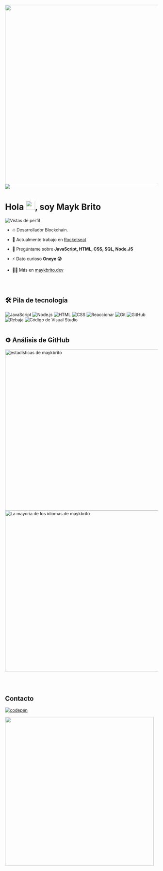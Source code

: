 <img align="right" height="590em" src="https://ibb.co/FxF5Wg3"><img src="https://i.ibb.co/M2mchMS/Group.png"/>
<h1 align="left">Hola <img src="https://raw.githubusercontent.com/kaueMarques/kaueMarques/master/hi.gif" height="30px">, soy Mayk Brito</h1>
<p align="left"> <img src="https://komarev.com/ghpvc/?username=maykbrito&color=yellow" alt="Vistas de perfil" /> </p>

- 🔥 Desarrollador Blockchain.

- 🔭 Actualmente trabajo en [ Rocketseat ](https://github.com/Rocketseat)

- 💬 Pregúntame sobre **JavaScript, HTML, CSS, SQL, Node.JS**

- ⚡ Dato curioso **Oneye 😜**

- 👨‍💻 Más en [ maykbrito.dev ](https://maykbrito.dev)


<br><br>
## 🛠  Pila de tecnología
![JavaScript](https://img.shields.io/badge/-JavaScript-05122A?style=flat&logo=javascript) 
![Node.js](https://img.shields.io/badge/-Node.js-05122A?style=flat&logo=node.js) 
![HTML](https://img.shields.io/badge/-HTML-05122A?style=flat&logo=HTML5) 
![CSS](https://img.shields.io/badge/-CSS-05122A?style=flat&logo=CSS3&logoColor=1572B6) 
![Reaccionar](https://img.shields.io/badge/-React-05122A?style=flat&logo=react) 
![Git](https://img.shields.io/badge/-Git-05122A?style=flat&logo=git) 
![GitHub](https://img.shields.io/badge/-GitHub-05122A?style=flat&logo=github) 
![Rebaja](https://img.shields.io/badge/-Markdown-05122A?style=flat&logo=markdown) 
![Código de Visual Studio](https://img.shields.io/badge/-Visual%20Studio%20Code-05122A?style=flat&logo=visual-studio-code&logoColor=007ACC) 
<br><br>
## ⚙️  Análisis de GitHub
<p align="izquierda">
<img width="530em" src="https://github-readme-stats.vercel.app/api?username=maykbrito&show_icons=true&theme=vision-friendly-dark" alt="estadísticas de maykbrito"/>
<img width="530em" src="https://github-readme-stats.vercel.app/api/top-langs/?username=maykbrito&layout=compact&theme=vision-friendly-dark" alt="La mayoría de los idiomas de maykbrito" />
</p>


<br><br>

##  Contacto

<p align="izquierda" estilo="fondo:amarillo">
<a href="https://codepen.io/maykbrito" target="_blank">
  <img align="center" src="https://img.shields.io/badge/-maykbrito-05122A?style=flat&logo=codepen" alt="codepen"/>
</a>
</p>


<img width="490em" src="https://github-readme-twitter-gazf.vercel.app/api?id=maykbrito&layout=wide&show_reply=off&show_retweet=off" />
